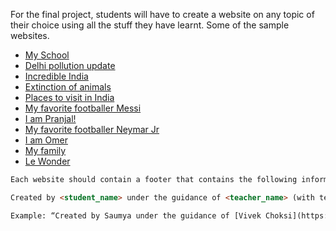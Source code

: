 For the final project, students will have to create a website on any topic of their choice using all the stuff they have learnt. Some of the sample websites.

- [My School](https://99aniket.github.io/)
- [Delhi pollution update](https://snehacoding.github.io/firstcoding/)
- [Incredible India](https://mohit9911.github.io/)
- [Extinction of animals](https://shravani-gunji.github.io/mysite/)
- [Places to visit in India](https://sonivraj82.github.io/)
- [My favorite footballer Messi](https://aakashkumar2006.github.io/)
- [I am Pranjal!](https://pranjalchavan777.github.io/)
- [My favorite footballer Neymar Jr](https://sanchitpandey2006.github.io/)
- [I am Omer](https://omerbalwari.github.io/)
- [My family](https://premlata19.github.io/)
- [Le Wonder](https://gangasagar-09.github.io/lewonder/index.html)

```html 
Each website should contain a footer that contains the following information 

Created by <student_name> under the guidance of <teacher_name> (with teacher’s LinkedIn URL as hyperlink (optional)) & powered by Coding4All (Coding4all.in as hyperlink).

Example: “Created by Saumya under the guidance of [Vivek Choksi](https://www.linkedin.com/in/vivek-choksi/) & powered by [Coding4All](http://coding4all.in/)”
```